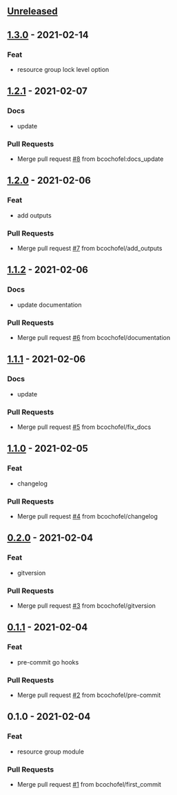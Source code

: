 <a name="unreleased"></a>
## [Unreleased]


<a name="1.3.0"></a>
## [1.3.0] - 2021-02-14
### Feat
- resource group lock level option


<a name="1.2.1"></a>
## [1.2.1] - 2021-02-07
### Docs
- update

### Pull Requests
- Merge pull request [#8](https://github.com/bcochofel/terraform-azurerm-resource-group/issues/8) from bcochofel:docs_update


<a name="1.2.0"></a>
## [1.2.0] - 2021-02-06
### Feat
- add outputs

### Pull Requests
- Merge pull request [#7](https://github.com/bcochofel/terraform-azurerm-resource-group/issues/7) from bcochofel/add_outputs


<a name="1.1.2"></a>
## [1.1.2] - 2021-02-06
### Docs
- update documentation

### Pull Requests
- Merge pull request [#6](https://github.com/bcochofel/terraform-azurerm-resource-group/issues/6) from bcochofel/documentation


<a name="1.1.1"></a>
## [1.1.1] - 2021-02-06
### Docs
- update

### Pull Requests
- Merge pull request [#5](https://github.com/bcochofel/terraform-azurerm-resource-group/issues/5) from bcochofel/fix_docs


<a name="1.1.0"></a>
## [1.1.0] - 2021-02-05
### Feat
- changelog

### Pull Requests
- Merge pull request [#4](https://github.com/bcochofel/terraform-azurerm-resource-group/issues/4) from bcochofel/changelog


<a name="0.2.0"></a>
## [0.2.0] - 2021-02-04
### Feat
- gitversion

### Pull Requests
- Merge pull request [#3](https://github.com/bcochofel/terraform-azurerm-resource-group/issues/3) from bcochofel/gitversion


<a name="0.1.1"></a>
## [0.1.1] - 2021-02-04
### Feat
- pre-commit go hooks

### Pull Requests
- Merge pull request [#2](https://github.com/bcochofel/terraform-azurerm-resource-group/issues/2) from bcochofel/pre-commit


<a name="0.1.0"></a>
## 0.1.0 - 2021-02-04
### Feat
- resource group module

### Pull Requests
- Merge pull request [#1](https://github.com/bcochofel/terraform-azurerm-resource-group/issues/1) from bcochofel/first_commit


[Unreleased]: https://github.com/bcochofel/terraform-azurerm-resource-group/compare/1.3.0...HEAD
[1.3.0]: https://github.com/bcochofel/terraform-azurerm-resource-group/compare/1.2.1...1.3.0
[1.2.1]: https://github.com/bcochofel/terraform-azurerm-resource-group/compare/1.2.0...1.2.1
[1.2.0]: https://github.com/bcochofel/terraform-azurerm-resource-group/compare/1.1.2...1.2.0
[1.1.2]: https://github.com/bcochofel/terraform-azurerm-resource-group/compare/1.1.1...1.1.2
[1.1.1]: https://github.com/bcochofel/terraform-azurerm-resource-group/compare/1.1.0...1.1.1
[1.1.0]: https://github.com/bcochofel/terraform-azurerm-resource-group/compare/0.2.0...1.1.0
[0.2.0]: https://github.com/bcochofel/terraform-azurerm-resource-group/compare/0.1.1...0.2.0
[0.1.1]: https://github.com/bcochofel/terraform-azurerm-resource-group/compare/0.1.0...0.1.1
